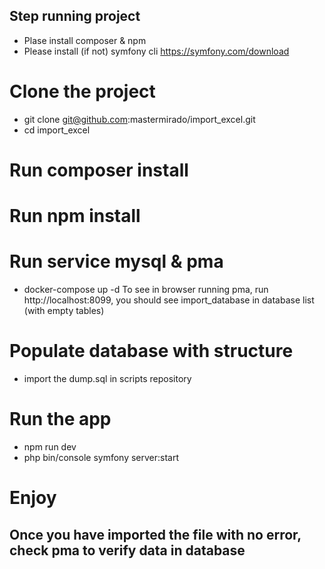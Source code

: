 ## Step running project ##
- Plase install composer & npm
- Please install (if not) symfony cli
https://symfony.com/download

# Clone the project
- git clone git@github.com:mastermirado/import_excel.git
- cd import_excel

# Run composer install

# Run npm install

# Run service mysql & pma
- docker-compose up -d
To see in browser running pma, run http://localhost:8099, you should see import_database in database list (with empty tables)

# Populate database with structure
- import the dump.sql in scripts repository
  
# Run the app
- npm run dev
- php bin/console symfony server:start
  
# Enjoy

## Once you have imported the file with no error, check pma to verify data in database

